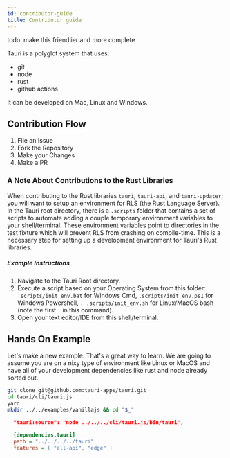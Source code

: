 ```yaml
---
id: contributor-guide
title: Contributor guide
---
```


todo: make this friendlier and more complete

Tauri is a polyglot system that uses:

- git
- node
- rust
- github actions

It can be developed on Mac, Linux and Windows.

## Contribution Flow

1. File an Issue
2. Fork the Repository
3. Make your Changes
4. Make a PR

### A Note About Contributions to the Rust Libraries

When contributing to the Rust libraries `tauri`, `tauri-api`, and `tauri-updater`; you will want to setup an environment for RLS (the Rust Language Server). In the Tauri root directory, there is a `.scripts` folder that contains a set of scripts to automate adding a couple temporary environment variables to your shell/terminal. These environment variables point to directories in the test fixture which will prevent RLS from crashing on compile-time. This is a necessary step for setting up a development environment for Tauri's Rust libraries.

##### _Example Instructions_

1. Navigate to the Tauri Root directory.
2. Execute a script based on your Operating System from this folder: `.scripts/init_env.bat` for Windows Cmd, `.scripts/init_env.ps1` for Windows Powershell, `. .scripts/init_env.sh` for Linux/MacOS bash (note the first `.` in this command).
3. Open your text editor/IDE from this shell/terminal.

## Hands On Example

Let's make a new example. That's a great way to learn. We are going to assume you are on a nixy type of environment like Linux or MacOS and have all of your development dependencies like rust and node already sorted out.

```sh
git clone git@github.com:tauri-apps/tauri.git
cd tauri/cli/tauri.js
yarn
mkdir ../../examples/vanillajs && cd "$_"
```

```json
  "tauri:source": "node ../../../cli/tauri.js/bin/tauri",
```

```ini
  [dependencies.tauri]
  path = "../../../../tauri"
  features = [ "all-api", "edge" ]
```
